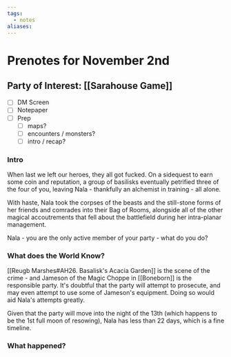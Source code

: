 ```yaml
---
tags:
  - notes
aliases:
---
```


# Prenotes for November 2nd
## Party of Interest: [[Sarahouse Game]]
- [ ] DM Screen
- [ ] Notepaper
- [ ] Prep
	- [ ] maps?
	- [ ] encounters / monsters?
	- [ ] intro / recap?

### Intro
When last we left our heroes, they all got fucked. On a sidequest to earn some coin and reputation, a group of basilisks eventually petrified three of the four of you, leaving Nala - thankfully an alchemist in training - all alone. 

With haste, Nala took the corpses of the beasts and the still-stone forms of her friends and comrades into their Bag of Rooms, alongside all of the other magical accoutrements that fell about the battlefield during her intra-planar management.

Nala - you are the only active member of your party - what do you do?

### What does the World Know?

[[Reugb Marshes#AH26. Basalisk's Acacia Garden]] is the scene of the crime - and Jameson of the Magic Choppe in [[Boneborn]] is the responsible party. It's doubtful that the party will attempt to prosecute, and may even attempt to use some of Jameson's equipment. Doing so would aid Nala's attempts greatly.

Given that the party will move into the night of the 13th (which happens to be the 1st full moon of resowing), Nala has less than 22 days, which is a fine timeline.

### What happened?